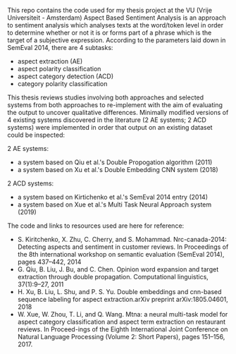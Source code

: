 This repo contains the code used for my thesis project at the VU (Vrije Universiteit - Amsterdam)
Aspect Based Sentiment Analysis is an approach to sentiment analysis which analyses texts at the word/token level in order to determine whether or not it is or forms part of a phrase which is the target of a subjective expression. According to the parameters laid down in SemEval 2014, there are 4 subtasks:
- aspect extraction (AE)
- aspect polarity classification
- aspect category detection (ACD)
- category polarity classification

This thesis reviews studies involving both approaches and selected systems from both approaches to re-implement with the aim of evaluating the output to uncover qualitative differences.
Minimally modified versions of 4 existing systems discovered in the literature (2 AE systems; 2 ACD systems) were implemented in order that output on an existing dataset could be inspected:

2 AE systems: 
- a system based on Qiu et al.'s Double Propogation algorithm (2011)
- a system based on Xu et al.'s Double Embedding CNN system (2018)

2 ACD systems:
- a system based on Kirtichenko et al.'s SemEval 2014 entry (2014)
- a system based on Xue et al.'s Multi Task Neural Approach system (2019)

The code and links to resources used are here for reference:



- S. Kiritchenko,  X. Zhu,  C. Cherry,  and S. Mohammad.  Nrc-canada-2014:  Detecting aspects and sentiment in customer reviews. In Proceedings  of  the  8th  international workshop on semantic evaluation (SemEval 2014), pages 437–442, 2014
- G. Qiu,  B. Liu,  J. Bu,  and C. Chen.  Opinion word expansion and target extraction through double propagation. Computational linguistics, 37(1):9–27, 2011
- H.  Xu,  B.  Liu,  L.  Shu,  and  P.  S.  Yu. Double  embeddings  and  cnn-based  sequence labeling for aspect extraction.arXiv preprint arXiv:1805.04601, 2018
- W. Xue, W. Zhou, T. Li, and Q. Wang.  Mtna:  a neural multi-task model for aspect category classification and aspect term extraction on restaurant reviews. In Proceed-ings of the Eighth  International Joint Conference  on  Natural  Language Processing (Volume 2: Short Papers), pages 151–156, 2017.